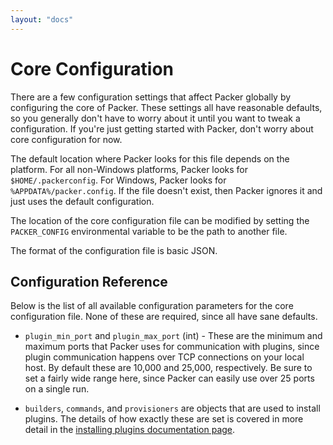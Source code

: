```yaml
---
layout: "docs"
---
```


# Core Configuration

There are a few configuration settings that affect Packer globally by
configuring the core of Packer. These settings all have reasonable defaults, so
you generally don't have to worry about it until you want to tweak
a configuration. If you're just getting started with Packer, don't worry
about core configuration for now.

The default location where Packer looks for this file depends on the
platform. For all non-Windows platforms, Packer looks for `$HOME/.packerconfig`.
For Windows, Packer looks for `%APPDATA%/packer.config`. If the file
doesn't exist, then Packer ignores it and just uses the default configuration.

The location of the core configuration file can be modified by setting
the `PACKER_CONFIG` environmental variable to be the path to another file.

The format of the configuration file is basic JSON.

## Configuration Reference

Below is the list of all available configuration parameters for the core
configuration file. None of these are required, since all have sane defaults.

* `plugin_min_port` and `plugin_max_port` (int) - These are the minimum and
  maximum ports that Packer uses for communication with plugins, since
  plugin communication happens over TCP connections on your local host.
  By default these are 10,000 and 25,000, respectively. Be sure to set a fairly
  wide range here, since Packer can easily use over 25 ports on a single run.

* `builders`, `commands`, and `provisioners` are objects that are used to
  install plugins. The details of how exactly these are set is covered
  in more detail in the [installing plugins documentation page](/docs/extend/plugins.html).
